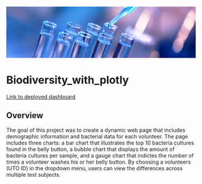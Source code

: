 ![belly_button_results](/Biodiversity.png)
# Biodiversity_with_plotly

[Link to deployed dashboard](https://odellrb.github.io/Biodiversity_with_plotly/)

## Overview
The goal of this project was to create a dynamic web page that includes demographic information and bacterial data for each volunteer. The page includes three charts: a bar chart that illustrates the top 10 bacteria cultures found in the belly button, a bubble chart that displays the amount of bacteria cultures per sample, and a gauge chart that indictes the number of times a volunteer washes his or her belly button. By choosing a volunteers (UTO ID) in the dropdown menu, users can view the differences across multiple test subjects.
